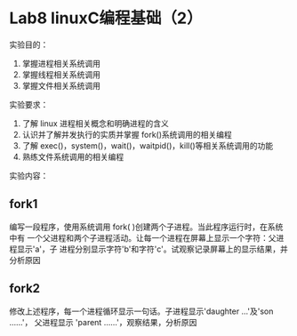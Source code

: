 # Lab8 **linuxC编程基础（2）**

实验目的：

1. 掌握进程相关系统调用
2. 掌握线程相关系统调用
3. 掌握文件相关系统调用

实验要求：

1. 了解 linux 进程相关概念和明确进程的含义
2. 认识并了解并发执行的实质并掌握 fork()系统调用的相关编程
3. 了解 exec()，system()，wait()，waitpid()，kill()等相关系统调用的功能
4. 熟练文件系统调用的相关编程

实验内容：

## fork1

编写一段程序，使用系统调用 fork( )创建两个子进程。当此程序运行时，在系统中有 一个父进程和两个子进程活动。让每一个进程在屏幕上显示一个字符：父进程显示'a'，子 进程分别显示字符'b'和字符'c'。试观察记录屏幕上的显示结果，并分析原因

## fork2

修改上述程序，每一个进程循环显示一句话。子进程显示'daughter …'及'son ……'， 父进程显示 'parent ……'，观察结果，分析原因
